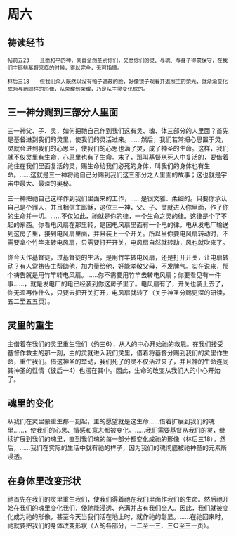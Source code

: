 # 周六

## 祷读经节
```
帖前五23　　且愿和平的神，亲自全然圣别你们，又愿你们的灵、与魂、与身子得蒙保守，在我们主耶稣基督来临的时候，得以完全，无可指摘。

林后三18　　但我们众人既然以没有帕子遮蔽的脸，好像镜子观看并返照主的荣光，就渐渐变化成为与祂同样的形像，从荣耀到荣耀，乃是从主灵变化成的。
```
## 三一神分赐到三部分人里面

三一神父、子、灵，如何把祂自己作到我们这有灵、魂、体三部分的人里面？首先是基督进到我们的灵里，使我们的灵活过来。......然后，我们若常把心思置于灵，灵就会进到我们的心思里，使我们的心思也满了灵，成了神圣的生命。这样，我们就不仅灵里有生命，心思里也有了生命。末了，那叫基督从死人中复活的，要借着祂住在我们里面复活的灵，赐生命给我们必死的身体，叫我们的身体也有生命。......这就是三一神将祂自己分赐到我们这三部分之人里面的故事；这也就是宇宙中最大、最深的奥秘。

三一神把祂自己这样作到我们里面来的工作，......是很文雅、柔细的。只要你承认自己是个罪人，并且相信主耶稣，这位三一神，父、子、灵就进入你里面，作了你的生命并一切。......不仅如此，祂就是你的律，一个生命之灵的律。这律是个了不起的东西。你看电风扇在那里转，是因电风扇里面有一个电的律。电从发电厂输送到这房子里，接到电风扇里面，并且装上一个开关。所以当你要电风扇转动时，不需要拿个竹竿来转电风扇，只需要打开开关，电风扇自然就转动，风也就吹来了。

你今天作基督徒，过基督徒的生活，是用竹竿转电风扇，还是打开开关，让电扇转动？有人常祷告主帮助他，加力量给他，好能孝敬父母，不发脾气。实在说来，那个祷告就是用竹竿转电风扇。......你不需要用竹竿去转电风扇；你要看见有一件事......，就是发电厂的电已经装到你这房子里了。电风扇有了，开关也装上去了，你无须再作什么，只要去把开关打开，电风扇就转了（关于神圣分赐更深的研读，五二至五五页）。

## 灵里的重生

主借着在我们的灵里重生我们（约三6），从人的中心开始祂的救恩。在我们接受基督作救主的那一刻，主的灵就进入我们灵里，借着将基督分赐到我们的灵里作生命，重生我们。借这神圣的举动，我们死了的灵不仅活过来了，并且神的生命连同其神圣的性情（彼后一4）也摆在其中。因此，生命的改变从我们人的中心开始了。

## 魂里的变化

从我们在灵里蒙重生那一刻起，主的愿望就是这生命......借着扩展到我们的魂里......，使我们的心思、情感和意志都被变化。......我们需要基督从我们的灵，继续扩展到我们的魂里，直到我们魂的每一部分都变化成祂的形像（林后三18）。然后，......我们在实际的生活中就有祂的样子，因为我们的魂彻底被祂神圣的元素所浸透。

## 在身体里改变形状

祂首先在我们的灵里重生我们，使我们得着祂在我们里面作我们的生命。然后祂开始在我们的魂里变化我们，使祂能浸透、充满并占有我们全人。因此，我们就被变化成为祂的形像，甚至今天当我们活在地上时，就作祂的彰显。......在祂回来时，祂就要把我们的身体改变形状（人的各部分，一二至一三、三○至三一页）。
